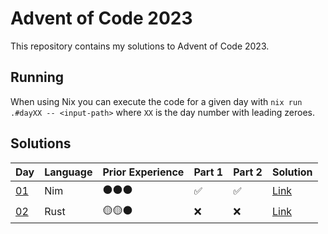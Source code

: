 # Advent of Code 2023

This repository contains my solutions to Advent of Code 2023.

## Running

When using Nix you can execute the code for a given day with `nix run .#dayXX -- <input-path>` where `XX` is the day number with leading zeroes.

## Solutions

| Day                                       | Language | Prior Experience | Part 1 | Part 2 | Solution                  |
| ----------------------------------------- | -------- | ---------------- | ------ | ------ | ------------------------- |
| [01](https://adventofcode.com/2023/day/1) | Nim      | ⚫⚫⚫           | ✅     | ✅     | [Link](day01/main.nim)    |
| [02](https://adventofcode.com/2023/day/2) | Rust     | 🟡🟡⚫           | ❌     | ❌     | [Link](day02/src/main.rs) |
